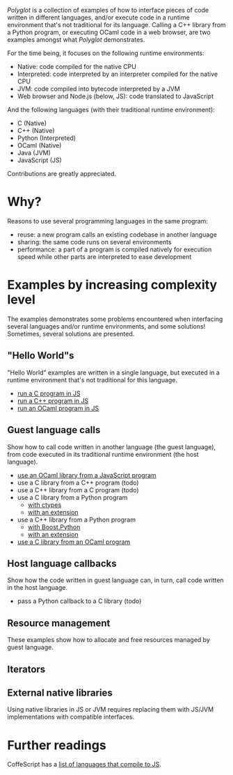 *Polyglot* is a collection of examples of how to interface pieces of code written in different languages,
and/or execute code in a runtime environment that's not traditional for its language.
Calling a C++ library from a Python program, or executing OCaml code in a web browser,
are two examples amongst what *Polyglot* demonstrates.

For the time being, it focuses on the following runtime environments:

- Native: code compiled for the native CPU
- Interpreted: code interpreted by an interpreter compiled for the native CPU
- JVM: code compiled into bytecode interpreted by a JVM
- Web browser and Node.js (below, JS): code translated to JavaScript

And the following languages (with their traditional runtime environment):

- C (Native)
- C++ (Native)
- Python (Interpreted)
- OCaml (Native)
- Java (JVM)
- JavaScript (JS)

Contributions are greatly appreciated.

Why?
====

Reasons to use several programming languages in the same program:

- reuse: a new program calls an existing codebase in another language
- sharing: the same code runs on several environments
- performance: a part of a program is compiled natively for execution speed while other parts are interpreted to ease development

Examples by increasing complexity level
=======================================

The examples demonstrates some problems encountered when interfacing several languages and/or runtime environments, and some solutions!
Sometimes, several solutions are presented.

"Hello World"s
--------------

"Hello World" examples are written in a single language, but executed in a runtime environment that's not traditional for this language.

- [run a C program in JS](HelloWorlds/C_in_JS.Emscripten)
- [run a C++ program in JS](HelloWorlds/C++_in_JS.Emscripten)
- [run an OCaml program in JS](HelloWorlds/OCaml_in_JS.JsOfOCaml)

Guest language calls
--------------------

Show how to call code written in another language (the guest language), from code executed in its traditional runtime environment (the host language).

- [use an OCaml library from a JavaScript program](GuestCalls/OCaml_from_JavaScript.JsOfOCaml)
- use a C library from a C++ program (todo)
- use a C++ library from a C program (todo)
- use a C library from a Python program
    - [with ctypes](GuestCalls/C_from_Python.ctypes)
    - [with an extension](GuestCalls/C_from_Python.extension)
- use a C++ library from a Python program
    - [with Boost.Python](GuestCalls/C++_from_Python.boost)
    - [with an extension](GuestCalls/C++_from_Python.extension)
- [use a C library from an OCaml program](GuestCalls/C_from_OCaml.ctypes-foreign)

Host language callbacks
-----------------------

Show how the code written in guest language can, in turn, call code written in the host language.

- pass a Python callback to a C library (todo)

Resource management
-------------------

These examples show how to allocate and free resources managed by guest language.

Iterators
---------

External native libraries
-------------------------

Using native libraries in JS or JVM requires replacing them with JS/JVM implementations with compatible interfaces.

Further readings
================

CoffeScript has a [list of languages that compile to JS](https://github.com/jashkenas/coffeescript/wiki/List-of-languages-that-compile-to-JS).
